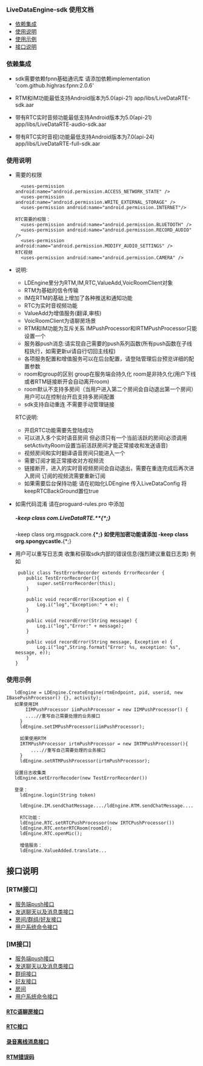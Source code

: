 ### LiveDataEngine-sdk 使用文档
- [依赖集成](#依赖集成)
- [使用说明](#使用说明)
- [使用示例](#使用示例)
- [接口说明](#接口说明)


### 依赖集成
  - sdk需要依赖fpnn基础通讯库 请添加依赖implementation 'com.github.highras:fpnn:2.0.6'

- RTM和IM功能最低支持Android版本为5.0(api-21)         app/libs/LiveDataRTE-sdk.aar
- 带有RTC实时音频功能最低支持Android版本为5.0(api-21)  app/libs/LiveDataRTE-audio-sdk.aar
- 带有RTC实时音视)功能最低支持Android版本为7.0(api-24) app/libs/LiveDataRTE-full-sdk.aar


### 使用说明
- 需要的权限
  ~~~
    <uses-permission android:name="android.permission.ACCESS_NETWORK_STATE" />
    <uses-permission android:name="android.permission.WRITE_EXTERNAL_STORAGE" />
    <uses-permission android:name="android.permission.INTERNET"/>
  
  RTC需要的权限：
    <uses-permission android:name="android.permission.BLUETOOTH" />
    <uses-permission android:name="android.permission.RECORD_AUDIO" />
    <uses-permission android:name="android.permission.MODIFY_AUDIO_SETTINGS" />
  RTC视频
    <uses-permission android:name="android.permission.CAMERA" />

  ~~~
  
  
- 说明:
    - LDEngine里分为RTM,IM,RTC,ValueAdd,VoicRoomClient对象
    - RTM为基础的信令传输 
    - IM在RTM的基础上增加了各种推送和通知功能
    - RTC为实时音视频功能
    - ValueAdd为增值服务(翻译,审核)
    - VoicRoomClient为语聊房场景
  - RTM和IM功能为互斥关系 IMPushProcessor和IRTMPushProcessor只能设置一个
  - 服务器push消息:请实现自己需要的push系列函数(所有push函数在子线程执行，如需更新ui请自行切回主线程)
  - 各项服务配置和增值服务可以在后台配置，请登陆管理后台预览详细的配置参数
  - room和group的区别 group在服务端会持久化 room是非持久化(用户下线或者RTM链接断开会自动离开room)
  - room默认不支持多房间（当用户进入第二个房间会自动退出第一个房间） 用户可以在控制台开启支持多房间配置
  - sdk支持自动重连 不需要手动管理链接

  RTC说明:
  - 开启RTC功能需要先登陆成功
  - 可以进入多个实时语音房间 但必须只有一个当前活跃的房间(必须调用setActivityRoom设置当前活跃房间才能正常接收和发送语音)
  - 视频房间和实时翻译语音房间只能进入一个
  - 需要订阅才能正常接收对方视频流
  - 链接断开，进入的实时音视频房间会自动退出，需要在重连完成后再次进入房间 订阅的视频流需要重新订阅
  - 如果需要后台保持功能 请在初始化LDEngine 传入LiveDataConfig 将keepRTCBackGround置位true
- 如需代码混淆 请在proguard-rules.pro 中添加
    ##### -keep class com.LiveDataRTE.**{*;}
    -keep class org.msgpack.core.**{*;}
    如使用加密功能请添加
    -keep class org.spongycastle.**{*;}

- 用户可以重写日志类 收集和获取sdk内部的错误信息(强烈建议重载日志类) 例如
    ~~~
     public class TestErrorRecorder extends ErrorRecorder {
        public TestErrorRecorder(){
            super.setErrorRecorder(this);
        }
    
        public void recordError(Exception e) {
            Log.i("log","Exception:" + e);
        }
    
        public void recordError(String message) {
            Log.i("log","Error:" + message);
        }
    
        public void recordError(String message, Exception e) {
            Log.i("log",String.format("Error: %s, exception: %s", message, e));
        }
    }
    ~~~

### 使用示例
 ~~~
    ldEngine = LDEngine.CreateEngine(rtmEndpoint, pid, userid, new IBasePushProcessor() {}, activity);
    如果使用IM
        IIMPushProcessor iimPushProcessor = new IIMPushProcessor() {
        ....//重写自己需要处理的业务接口
      }
      ldEngine.setIMPushProcessor(iimPushProcessor);
      
      如果使用RTM
      IRTMPushProcessor irtmPushProcessor = new IRTMPushProcessor(){
          ....//重写自己需要处理的业务接口
      }
      ldEngine.setRTMPushProcessor(irtmPushProcessor);
    
    设置日志收集类
    ldEngine.setErrorRecoder(new TestErrorRecorder())
    
    登录：
      ldEngine.login(String token)
    
      ldEngine.IM.sendChatMessage..../ldEngine.RTM.sendChatMessage....
      
      RTC功能：
      ldEngine.RTC.setRTCPushProcessor(new IRTCPushProcessor())
      ldEngine.RTC.enterRTCRoom(roomId);
      ldEngine.RTC.openMic();
      
      增值服务：
      ldEngine.ValueAdded.translate...
~~~

##  接口说明
### [RTM接口]
- [服务端push接口](doc-zh/RTM/RTMPush.md)
- [发送聊天以及消息类接口](doc-zh/RTM/RTMChat.md)
- [房间/群组/好友接口](doc-zh/RTM/RTMRelationship.md)
- [用户系统命令接口](doc-zh/RTM/RTMUser.md)

### [IM接口]
- [服务端push接口](doc-zh/IM/IMPush.md)
- [发送聊天以及消息类接口](doc-zh/RTM/RTMChat.md)
- [群组接口](doc-zh/IM/IMGroup.md)
- [好友接口](doc-zh/IM/IMFriend.md)
- [房间](doc-zh/IM/IMRoom.md)
- [用户系统命令接口](doc-zh/IM/IMUser.md)

#### [RTC语聊房接口](doc-zh/RTCVoiceRoom-zh.md)
#### [RTC接口](doc-zh/RTC-zh.md)
#### [录音离线消息接口](doc-zh/LDRecordAudio.md)
#### [RTM错误码](doc-zh/ErrorCode.md)
